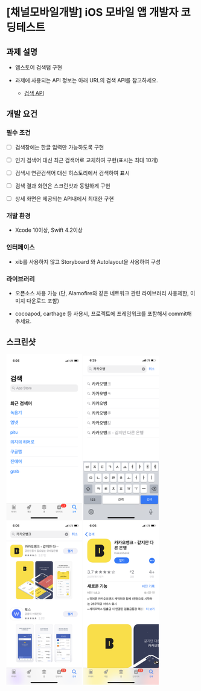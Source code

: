 # [채널모바일개발] iOS 모바일 앱 개발자 코딩테스트


## 과제 설명


- 앱스토어 검색탭 구현

- 과제에 사용되는 API 정보는 아래 URL의 검색 API를 참고하세요.
  - [검색 API](https://affiliate.itunes.apple.com/resources/documentation/itunes-store-web-service-search-api/ "앱스토어")
  
  

    

## 개발 요건


### 필수 조건

- [ ] 검색창에는 한글 입력만 가능하도록 구현

- [ ] 인기 검색어 대신 최근 검색어로 교체하여 구현(표시는 최대 10개)

- [ ] 검색시 연관검색어 대신 히스토리에서 검색하여 표시

- [ ] 검색 결과 화면은 스크린샷과 동일하게 구현

- [ ] 상세 화면은 제공되는 API내에서 최대한 구현


### 개발 환경

- Xcode 10이상, Swift 4.2이상


### 인터페이스

- xib를 사용하지 않고 Storyboard 와 Autolayout을 사용하여 구성


### 라이브러리

- 오픈소스 사용 가능 (단, Alamofire와 같은 네트워크 관련 라이브러리 사용제한, 이미지 다운로드 포함)

- cocoapod, carthage 등 사용시, 프로젝트에 프레임워크를 포함해서 commit해 주세요.

  


## 스크린샷

  
<div>
    <img width="200" src="./screenshot/sc0.png">
    <img width="200" src="./screenshot/sc1.png">
    <img width="200" src="./screenshot/sc2.png">
    <img width="200" src="./screenshot/sc3.png">
</div>


